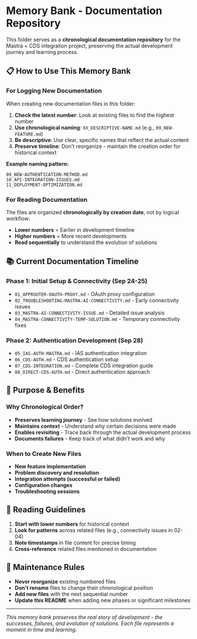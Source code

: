 # Memory Bank - Documentation Repository

This folder serves as a **chronological documentation repository** for the Mastra + CDS integration project, preserving the actual development journey and learning process.

## 📋 How to Use This Memory Bank

### For Logging New Documentation

When creating new documentation files in this folder:

1. **Check the latest number**: Look at existing files to find the highest number
2. **Use chronological naming**: `XX_DESCRIPTIVE-NAME.md` (e.g., `09_NEW-FEATURE.md`)
3. **Be descriptive**: Use clear, specific names that reflect the actual content
4. **Preserve timeline**: Don't reorganize - maintain the creation order for historical context

**Example naming pattern:**
```
09_NEW-AUTHENTICATION-METHOD.md
10_API-INTEGRATION-ISSUES.md
11_DEPLOYMENT-OPTIMIZATION.md
```

### For Reading Documentation

The files are organized **chronologically by creation date**, not by logical workflow:

- **Lower numbers** = Earlier in development timeline
- **Higher numbers** = More recent developments
- **Read sequentially** to understand the evolution of solutions

## 📚 Current Documentation Timeline

### Phase 1: Initial Setup & Connectivity (Sep 24-25)
- `01_APPROUTER-OAUTH-PROXY.md` - OAuth proxy configuration
- `02_TROUBLESHOOTING-MASTRA-AI-CONNECTIVITY.md` - Early connectivity issues
- `03_MASTRA-AI-CONNECTIVITY-ISSUE.md` - Detailed issue analysis
- `04_MASTRA-CONNECTIVITY-TEMP-SOLUTION.md` - Temporary connectivity fixes

### Phase 2: Authentication Development (Sep 28)
- `05_IAS-AUTH-MASTRA.md` - IAS authentication integration
- `06_CDS-AUTH.md` - CDS authentication setup
- `07_CDS-INTEGRATION.md` - Complete CDS integration guide
- `08_DIRECT-CDS-AUTH.md` - Direct authentication approach

## 🎯 Purpose & Benefits

### Why Chronological Order?
- **Preserves learning journey** - See how solutions evolved
- **Maintains context** - Understand why certain decisions were made
- **Enables revisiting** - Trace back through the actual development process
- **Documents failures** - Keep track of what didn't work and why

### When to Create New Files
- **New feature implementation**
- **Problem discovery and resolution**
- **Integration attempts (successful or failed)**
- **Configuration changes**
- **Troubleshooting sessions**

## 📖 Reading Guidelines

1. **Start with lower numbers** for historical context
2. **Look for patterns** across related files (e.g., connectivity issues in 02-04)
3. **Note timestamps** in file content for precise timing
4. **Cross-reference** related files mentioned in documentation

## 🔄 Maintenance Rules

- **Never reorganize** existing numbered files
- **Don't rename** files to change their chronological position
- **Add new files** with the next sequential number
- **Update this README** when adding new phases or significant milestones

---

*This memory bank preserves the real story of development - the successes, failures, and evolution of solutions. Each file represents a moment in time and learning.*
